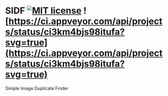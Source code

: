 # SIDF [![MIT license](https://img.shields.io/badge/License-MIT-blue.svg)](https://lbesson.mit-license.org/) ![https://ci.appveyor.com/api/projects/status/ci3km4bjs98itufa?svg=true](https://ci.appveyor.com/api/projects/status/ci3km4bjs98itufa?svg=true)
Simple Image Duplicate Finder
